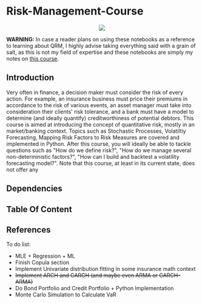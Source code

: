 # Risk-Management-Course

<p align="center">
<img src="https://media.istockphoto.com/photos/financial-data-on-a-monitorstock-market-data-on-led-picture-id523155194?b=1&k=20&m=523155194&s=170667a&w=0&h=PZDTM5x6ElXw5aSgzKtc8F4-cZ2nT6g33mN-8VAUCvM=">
 </p>

**WARNING:** In case a reader plans on using these notebooks as a reference to learning about QRM, I highly advise taking everything said with a grain of salt, as this is not my field of expertise and these notebooks are simply my notes on [this course](https://www.youtube.com/watch?v=KUdZFqY4sxs&list=PL4i4aZbplv9KLOA0T4Vw_6PW_eYEYGSXR). 

## Introduction

Very often in finance, a decision maker must consider the risk of every action. For example, an insurance business must price their premiums in accordance to the risk of various events, an asset manager must take into consideration their clients' risk tolerance, and a bank must have a model to determine (and ideally quantify) creditworthiness of potential debtors.  This course is aimed at introducing the concept of quantitative risk, mostly in an market/banking context. Topics such as Stochastic Processes, Volatiltiy Forecasting, Mapping Risk Factors to Risk Measures are covered and implemented in Python. After this course, you will ideally be able to tackle questions such as "How do we define risk?", "How do we manage several non-deterministic factors?", "How can I build and backtest a volatility forecasting model?". Note that this course, at least in its current state, does not offer any

## Dependencies

## Table Of Content

## References

To do list:
 
 - MLE + Regression + ML
 - Finish Copula section
 - Implement Univariate distribution fitting in some insurance math context
 - ~~Implement ARCH and GARCH (and maybe even ARMA or GARCH-ARMA)~~ 
 - Do Bond Portfolio and Credit Portfolio + Python Implementation
 - Monte Carlo Simulation to Calculate VaR
